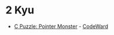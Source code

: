 # 2 Kyu
* [C Puzzle: Pointer Monster](/codewars/solutions/c/2%20kyu/C%20Puzzle%20Pointer%20Monster) - [CodeWard](https://www.codewars.com/kata/59cf6087aeb284909d00009c)